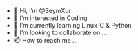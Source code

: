 - 👋 Hi, I’m @SeymXur
- 👀 I’m interested in Coding
- 🌱 I’m currently learning Linux-C & Python
- 💞️ I’m looking to collaborate on ...
- 📫 How to reach me ...

<!---
SeymXur/SeymXur is a ✨ special ✨ repository because its `README.md` (this file) appears on your GitHub profile.
You can click the Preview link to take a look at your changes.
--->
